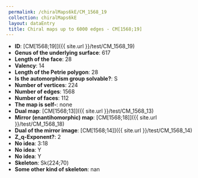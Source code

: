 ```yaml
--- 
 permalink: /chiralMaps6kE/CM_1568_19 
 collection: chiralMaps6kE
 layout: dataEntry
 title: Chiral maps up to 6000 edges - CM[1568;19]
---
```


- **ID**: [CM[1568;19]]({{ site.url }}/test/CM_1568_19)
- **Genus of the underlying surface**: 617
- **Length of the face**: 28
- **Valency**: 14
- **Length of the Petrie polygon**: 28
- **Is the automorphism group solvable?**: S
- **Number of vertices**: 224
- **Number of edges**: 1568
- **Number of faces**: 112
- **The map is self-**: none
- **Dual map**: [CM[1568;13]]({{ site.url }}/test/CM_1568_13)
- **Mirror (enantihomorphic) map**: [CM[1568;18]]({{ site.url }}/test/CM_1568_18)
- **Dual of the mirror image**: [CM[1568;14]]({{ site.url }}/test/CM_1568_14)
- **Z_q-Exponent?**: 2
- **No idea**:  3:18
- **No idea**: Y
- **No idea**: Y
- **Skeleton**: Sk(224;70)
- **Some other kind of skeleton**: nan
